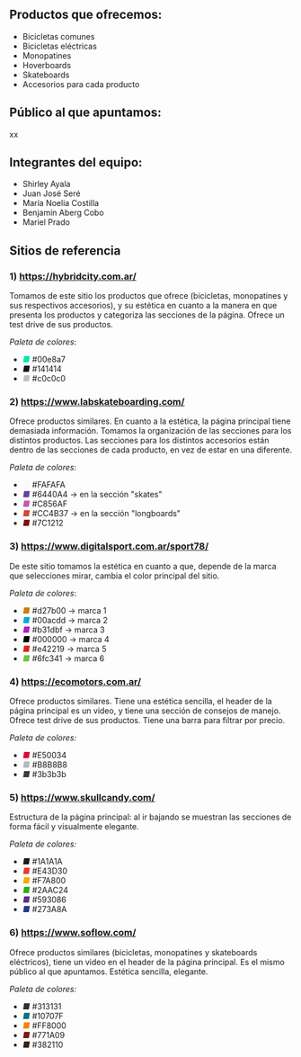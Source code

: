 ## **Productos que ofrecemos:**
- Bicicletas comunes
- Bicicletas eléctricas
- Monopatines
- Hoverboards
- Skateboards
- Accesorios para cada producto

## **Público al que apuntamos:**
xx


## **Integrantes del equipo:**
- Shirley Ayala 
- Juan José Seré
- María Noelia Costilla
- Benjamín Aberg Cobo
- Mariel Prado


## **Sitios de referencia**
### 1) https://hybridcity.com.ar/
Tomamos de este sitio los productos que ofrece (bicicletas, monopatines y sus respectivos accesorios), y su estética en cuanto a la manera en que presenta los productos y categoriza las secciones de la página. Ofrece un test drive de sus productos.

*Paleta de colores*:

- <i style="color:#00e8a7">&#9632;</i> #00e8a7
- <i style="color:#141414">&#9632;</i> #141414
- <i style="color:#c0c0c0">&#9632;</i> #c0c0c0

### 2) https://www.labskateboarding.com/
Ofrece productos similares. En cuanto a la estética, la página principal tiene demasiada información. Tomamos la organización de las secciones para los distintos productos. Las secciones para los distintos accesorios están dentro de las secciones de cada producto, en vez de estar en una diferente. 

*Paleta de colores*:
- <i style="color:#FAFAFA">&#9632;</i> #FAFAFA
- <i style="color:#6440A4">&#9632;</i> #6440A4 -> en la sección "skates"
- <i style="color:#C856AF">&#9632;</i> #C856AF
- <i style="color:#CC4B37">&#9632;</i> #CC4B37 -> en la sección "longboards"
- <i style="color:#7C1212">&#9632;</i> #7C1212


### 3) https://www.digitalsport.com.ar/sport78/
De este sitio tomamos la estética en cuanto a que, depende de la marca que selecciones mirar, cambia el color principal del sitio.

*Paleta de colores*:
- <i style="color:#d27b00">&#9632;</i> #d27b00 -> marca 1
- <i style="color:#00acdd">&#9632;</i> #00acdd -> marca 2
- <i style="color:#b31dbf">&#9632;</i> #b31dbf -> marca 3
- <i style="color:#000000">&#9632;</i> #000000 -> marca 4
- <i style="color:#e42219">&#9632;</i> #e42219 -> marca 5
- <i style="color:#6fc341">&#9632;</i> #6fc341 -> marca 6


### 4) https://ecomotors.com.ar/
Ofrece productos similares. Tiene una estética sencilla, el header de la página principal es un video, y tiene una sección de consejos de manejo. Ofrece test drive de sus productos. Tiene una barra para filtrar por precio.

*Paleta de colores:*
- <i style="color:#E50034">&#9632;</i> #E50034
- <i style="color:#B8B8B8">&#9632;</i> #B8B8B8
- <i style="color:#3b3b3b">&#9632;</i> #3b3b3b


### 5) https://www.skullcandy.com/
Estructura de la página principal: al ir bajando se muestran las secciones de forma fácil y visualmente elegante.

*Paleta de colores:*
- <i style="color:#1A1A1A">&#9632;</i> #1A1A1A
- <i style="color:#E43D30">&#9632;</i> #E43D30
- <i style="color:#F7A800">&#9632;</i> #F7A800
- <i style="color:#2AAC24">&#9632;</i> #2AAC24
- <i style="color:#593086">&#9632;</i> #593086
- <i style="color:#273A8A">&#9632;</i> #273A8A


### 6) https://www.soflow.com/
Ofrece productos similares (bicicletas, monopatines y skateboards eléctricos), tiene un video en el header de la página principal. Es el mismo público al que apuntamos. Estética sencilla, elegante. 

*Paleta de colores:*
- <i style="color:#313131">&#9632;</i> #313131
- <i style="color:#10707F">&#9632;</i> #10707F
- <i style="color:#FF8000">&#9632;</i> #FF8000
- <i style="color:#771A09">&#9632;</i> #771A09
- <i style="color:#382110">&#9632;</i> #382110
